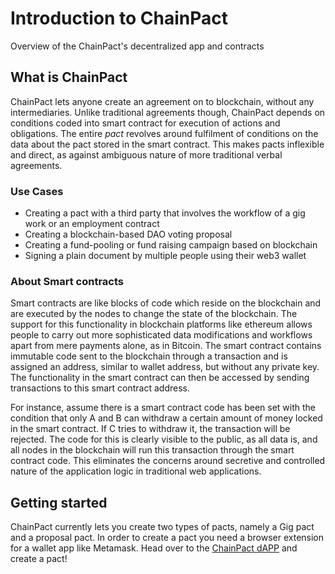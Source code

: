 # Introduction to ChainPact
Overview of the ChainPact's decentralized app and contracts

## What is ChainPact

ChainPact lets anyone create an agreement on to blockchain, without any intermediaries. Unlike traditional agreements though, ChainPact depends on conditions coded into smart contract for execution of actions and obligations. The entire _pact_ revolves around fulfilment of conditions on the data about the pact stored in the smart contract. This makes pacts inflexible and direct, as against ambiguous nature of more traditional verbal agreements.

### Use Cases

- Creating a pact with a third party that involves the workflow of a gig work or an employment contract
- Creating a blockchain-based DAO voting proposal
- Creating a fund-pooling or fund raising campaign based on blockchain
- Signing a plain document by multiple people using their web3 wallet


### About Smart contracts

Smart contracts are like blocks of code which reside on the blockchain and are executed by the nodes to change the state of the blockchain. The support for this functionality in blockchain platforms like ethereum allows people to carry out more sophisticated data modifications and workflows apart from mere payments alone, as in Bitcoin. The smart contract contains immutable code sent to the blockchain through a transaction and is assigned an address, similar to wallet address, but without any private key. The functionality in the smart contract can then be accessed by sending transactions to this smart contract address.

For instance, assume there is a smart contract code has been set with the condition that only A and B can withdraw a certain amount of money locked in the smart contract. If C tries to withdraw it, the transaction will be rejected. The code for this is clearly visible to the public, as all data is, and all nodes in the blockchain will run this transaction through the smart contract code. This eliminates the concerns around secretive and controlled nature of the application logic in traditional web applications.

## Getting started

ChainPact currently lets you create two types of pacts, namely a Gig pact and a proposal pact. In order to create a pact you need a browser extension for a wallet app like Metamask. Head over to the [ChainPact dAPP](https://app.chainpact.xyz) and create a pact!

